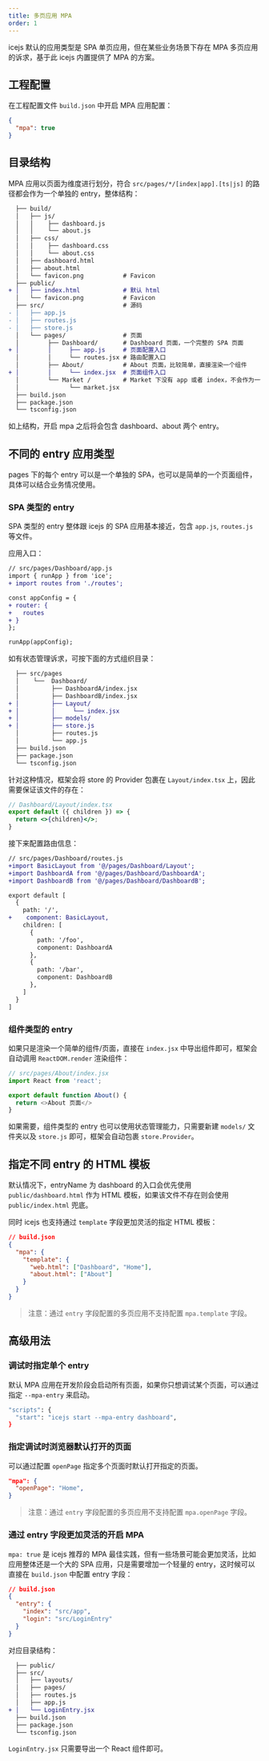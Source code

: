 ```yaml
---
title: 多页应用 MPA
order: 1
---
```


icejs 默认的应用类型是 SPA 单页应用，但在某些业务场景下存在 MPA 多页应用的诉求，基于此 icejs 内置提供了 MPA 的方案。

## 工程配置

在工程配置文件 `build.json` 中开启 MPA 应用配置：

```json
{
  "mpa": true
}
```

## 目录结构

MPA 应用以页面为维度进行划分，符合 `src/pages/*/[index|app].[ts|js]` 的路径都会作为一个单独的 entry，整体结构：

```diff
  ├── build/
  │   ├── js/
  │   │    ├── dashboard.js
  │   │    └── about.js
  │   ├── css/
  │   │    ├── dashboard.css
  │   │    └── about.css
  │   ├── dashboard.html
  │   ├── about.html
  │   └── favicon.png           # Favicon
  ├── public/
+ │   ├── index.html            # 默认 html
  │   └── favicon.png           # Favicon
  ├── src/                      # 源码
- │   ├── app.js
- │   ├── routes.js
- │   ├── store.js
  │   └── pages/                # 页面
  │        ├── Dashboard/       # Dashboard 页面，一个完整的 SPA 页面
+ │        │     ├── app.js     # 页面配置入口
  │        │     └── routes.jsx # 路由配置入口
  │        ├── About/           # About 页面，比较简单，直接渲染一个组件
+ │        │     └── index.jsx  # 页面组件入口
  │        └── Market /         # Market 下没有 app 或者 index，不会作为一个 entry
  │              └── market.jsx 
  ├── build.json
  ├── package.json
  └── tsconfig.json
```

如上结构，开启 mpa 之后将会包含 dashboard、about 两个 entry。

## 不同的 entry 应用类型

pages 下的每个 entry 可以是一个单独的 SPA，也可以是简单的一个页面组件，具体可以结合业务情况使用。

### SPA 类型的 entry

SPA 类型的 entry 整体跟 icejs 的 SPA 应用基本接近，包含 `app.js`, `routes.js` 等文件。

应用入口：

```diff
// src/pages/Dashboard/app.js
import { runApp } from 'ice';
+ import routes from './routes';

const appConfig = {
+ router: {
+   routes
+ }
};

runApp(appConfig);
```

如有状态管理诉求，可按下面的方式组织目录：

```diff
  ├── src/pages
  │    └──  Dashboard/
  │         ├── DashboardA/index.jsx
  │         ├── DashboardB/index.jsx
+ │         ├── Layout/
+ │         │     └── index.jsx 
+ │         ├── models/
+ │         ├── store.js
  │         ├── routes.js
  │         └── app.js
  ├── build.json
  ├── package.json
  └── tsconfig.json
```

针对这种情况，框架会将 store 的 Provider 包裹在 `Layout/index.tsx` 上，因此需要保证该文件的存在：

```jsx
// Dashboard/Layout/index.tsx
export default ({ children }) => {
  return <>{children}</>;
}
```

接下来配置路由信息：

```diff
// src/pages/Dashboard/routes.js
+import BasicLayout from '@/pages/Dashboard/Layout';
+import DashboardA from '@/pages/Dashboard/DashboardA';
+import DashboardB from '@/pages/Dashboard/DashboardB';

export default [
  {
    path: '/',
+    component: BasicLayout,
    children: [
      {
        path: '/foo',
        component: DashboardA
      },
      {
        path: '/bar',
        component: DashboardB
      },
    ]
  }
]
```

### 组件类型的 entry

如果只是渲染一个简单的组件/页面，直接在 `index.jsx` 中导出组件即可，框架会自动调用 `ReactDOM.render` 渲染组件：

```js
// src/pages/About/index.jsx
import React from 'react';

export default function About() {
  return <>About 页面</>
}
```

如果需要，组件类型的 entry 也可以使用状态管理能力，只需要新建 `models/` 文件夹以及 `store.js` 即可，框架会自动包裹 `store.Provider`。

## 指定不同 entry 的 HTML 模板

默认情况下，entryName 为 dashboard 的入口会优先使用 `public/dashboard.html` 作为 HTML 模板，如果该文件不存在则会使用 `public/index.html` 兜底。

同时 icejs 也支持通过 `template` 字段更加灵活的指定 HTML 模板： 

```json
// build.json
{
  "mpa": {
    "template": {
      "web.html": ["Dashboard", "Home"],
      "about.html": ["About"]
    }
  }
}
```

> 注意：通过 `entry` 字段配置的多页应用不支持配置 `mpa.template` 字段。

## 高级用法

### 调试时指定单个 entry

默认 MPA 应用在开发阶段会启动所有页面，如果你只想调试某个页面，可以通过指定 `--mpa-entry` 来启动。

```bash
"scripts": {
  "start": "icejs start --mpa-entry dashboard",
}
```

### 指定调试时浏览器默认打开的页面

可以通过配置 `openPage` 指定多个页面时默认打开指定的页面。

```json
"mpa": {
  "openPage": "Home",
}
```

> 注意：通过 `entry` 字段配置的多页应用不支持配置 `mpa.openPage` 字段。

### 通过 entry 字段更加灵活的开启 MPA

`mpa: true` 是 icejs 推荐的 MPA 最佳实践，但有一些场景可能会更加灵活，比如应用整体还是一个大的 SPA 应用，只是需要增加一个轻量的 entry，这时候可以直接在 `build.json` 中配置 entry 字段：

```json
// build.json
{
  "entry": {
    "index": "src/app",
    "login": "src/LoginEntry"
  }
}
```

对应目录结构：

```diff
  ├── public/
  ├── src/                     
  │   ├── layouts/              
  │   ├── pages/             
  │   ├── routes.js
  │   ├── app.js
+ │   └── LoginEntry.jsx
  ├── build.json
  ├── package.json
  └── tsconfig.json
```

`LoginEntry.jsx` 只需要导出一个 React 组件即可。
